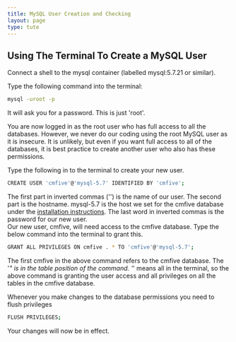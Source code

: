 ```yaml
---
title: MySQL User Creation and Checking
layout: page
type: tute
---
```


## Using The Terminal To Create a MySQL User

<!--Creating MySQL user-->
<!-- Use config_hostname photo-->
Connect a shell to the mysql container (labelled mysql:5.7.21 or similar).

Type the following command into the terminal:
```sh
mysql -uroot -p
```

It will ask you for a password. This is just 'root'.

You are now logged in as the root user who has full access to all the databases. However, we never do our coding using the root MySQL user as it is insecure. It is unlikely, but even if you want full access to all of the databases, it is best practice to create another user who also has these permissions. 

Type the following in to the terminal to create your new user.

```bash
CREATE USER 'cmfive'@'mysql-5.7' IDENTIFIED BY 'cmfive';
```

The first part in inverted commas ('') is the name of our user. The second part is the hostname. mysql-5.7 is the host we set for the cmfive database under the [installation instructions](/tutorials/installation/installation). The last word in inverted commas is the password for our new user.<br>
Our new user, cmfive, will need access to the cmfive database. Type the below command into the terminal to grant this.

```bash
GRANT ALL PRIVILEGES ON cmfive . * TO 'cmfive'@'mysql-5.7';
```

The first cmfive in the above command refers to the cmfive database. The '*" is in the table position of the command. '*' means all in the terminal, so the above command is granting the user access and all privileges on all the tables in the cmfive database.

Whenever you make changes to the database permissions you need to flush privileges

```bash
FLUSH PRIVILEGES;
```

Your changes will now be in effect.
